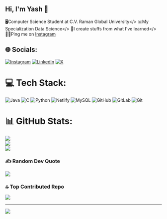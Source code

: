 ## Hi, I'm Yash 🌵

🖥️Computer Science Student at C.V. Raman Global University</>
📊My Specialization Data Science</>
🐾I create stuffs from what I've learned</>
🤝🏻Ping me on [Instagram](https://www.instagram.com/moltentungsten/)


## 🌐 Socials:
[![Instagram](https://img.shields.io/badge/Instagram-%23E4405F.svg?logo=Instagram&logoColor=white)](https://instagram.com/moltentungsten) [![LinkedIn](https://img.shields.io/badge/LinkedIn-%230077B5.svg?logo=linkedin&logoColor=white)](https://linkedin.com/in/theyashkumarraut) [![X](https://img.shields.io/badge/X-black.svg?logo=X&logoColor=white)](https://x.com/xmoltentungsten) 

# 💻 Tech Stack:
![Java](https://img.shields.io/badge/java-%23ED8B00.svg?style=plastic&logo=openjdk&logoColor=white) ![C](https://img.shields.io/badge/c-%2300599C.svg?style=plastic&logo=c&logoColor=white) ![Python](https://img.shields.io/badge/python-3670A0?style=plastic&logo=python&logoColor=ffdd54) ![Netlify](https://img.shields.io/badge/netlify-%23000000.svg?style=plastic&logo=netlify&logoColor=#00C7B7) ![MySQL](https://img.shields.io/badge/mysql-4479A1.svg?style=plastic&logo=mysql&logoColor=white) ![GitHub](https://img.shields.io/badge/github-%23121011.svg?style=plastic&logo=github&logoColor=white) ![GitLab](https://img.shields.io/badge/gitlab-%23181717.svg?style=plastic&logo=gitlab&logoColor=white) ![Git](https://img.shields.io/badge/git-%23F05033.svg?style=plastic&logo=git&logoColor=white)
# 📊 GitHub Stats:
![](https://github-readme-stats.vercel.app/api?username=Themoltentungsten&theme=shadow_green&hide_border=true&include_all_commits=false&count_private=false)<br/>
![](https://nirzak-streak-stats.vercel.app/?user=Themoltentungsten&theme=shadow_green&hide_border=true)<br/>
![](https://github-readme-stats.vercel.app/api/top-langs/?username=Themoltentungsten&theme=shadow_green&hide_border=true&include_all_commits=false&count_private=false&layout=compact)

### ✍️ Random Dev Quote
![](https://quotes-github-readme.vercel.app/api?type=horizontal&theme=radical)

### 🔝 Top Contributed Repo
![](https://github-contributor-stats.vercel.app/api?username=Themoltentungsten&limit=5&theme=dark&combine_all_yearly_contributions=true)

---
[![](https://visitcount.itsvg.in/api?id=Themoltentungsten&icon=0&color=0)](https://visitcount.itsvg.in)

